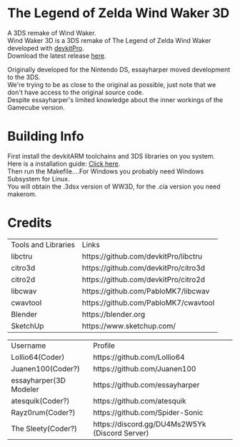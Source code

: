 # The Legend of Zelda Wind Waker 3D
A 3DS remake of Wind Waker.<br>
Wind Waker 3D is a 3DS remake of The Legend of Zelda Wind Waker developed with [devkitPro](https://github.com/devkitPro).<br>
Download the latest release [here](https://github.com/essayharper/ww/releases/latest).

Originally developed for the Nintendo DS, essayharper moved development to the 3DS.<br>
We're trying to be as close to the original as possible, just note that we don't have access to the original source code.<br> 
Despite essayharper's limited knowledge about the inner workings of the Gamecube version.<br>
# Building Info 
First install the devkitARM toolchains and 3DS libraries on you system.<br>
Here is a installation guide: [Click here](https://www.3dbrew.org/wiki/Setting_up_Development_Environment).<br>
Then run the Makefile....For Windows you probably need Windows Subsystem for Linux.<br>
You will obtain the .3dsx version of WW3D, for the .cia version you need makerom.<br>
# Credits 
<table align = "center">
<tr><td>Tools and Libraries</td><td>Links</td></tr>
<tr><td>libctru</td><td>https://github.com/devkitPro/libctru</td></tr>
<tr><td>citro3d</td><td>https://github.com/devkitPro/citro3d</td></tr>
<tr><td>citro2d</td><td>https://github.com/devkitPro/citro2d</td></tr>
<tr><td>libcwav</td><td>https://github.com/PabloMK7/libcwav</td></tr>
<tr><td>cwavtool</td><td>https://github.com/PabloMK7/cwavtool</td></tr>
<tr><td>Blender</td><td>https://blender.org</td></tr>
<tr><td>SketchUp</td><td>https://www.sketchup.com/</td></tr></table>
<table align = "center">
<tr><td>Username</td><td>Profile</td></tr>
<tr><td>Lollio64(Coder)</td><td>https://github.com/Lollio64</td></tr> 
<tr><td>Juanen100(Coder?)</td><td>https://github.com/Juanen100</td></tr>
<tr><td>essayharper(3D Modeler</td><td>https://github.com/essayharper</td></tr> 
<tr><td>atesquik(Coder?)</td><td>https://github.com/atesquik</td></tr>
<tr><td>Rayz0rum(Coder?)</td><td>https://github.com/Spider-Sonic</td></tr> 
<tr><td>The Sleety(Coder?)</td><td>https://discord.gg/DU4Ms2W5Yk (Discord Server)</td></tr>
</table>
